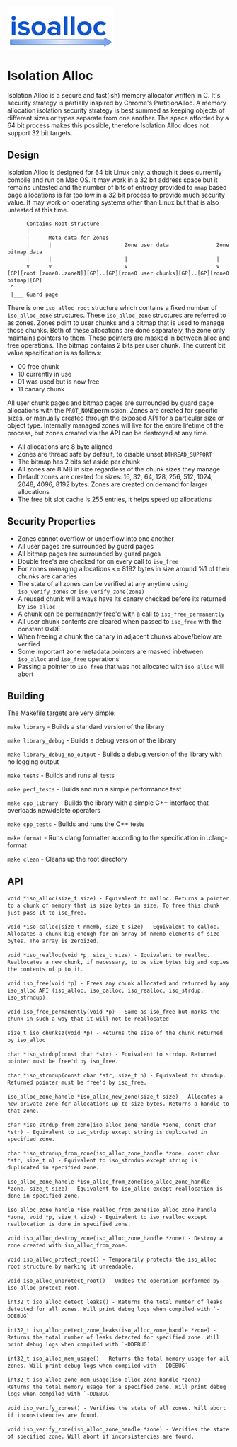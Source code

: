 ![](/misc/iso_alloc_logo.png?raw=true)

# Isolation Alloc

Isolation Alloc is a secure and fast(ish) memory allocator written in C. It's security strategy is partially inspired by Chrome's PartitionAlloc. A memory allocation isolation security strategy is best summed as keeping objects of different sizes or types separate from one another. The space afforded by a 64 bit process makes this possible, therefore Isolation Alloc does not support 32 bit targets.

## Design

Isolation Alloc is designed for 64 bit Linux only, although it does currently compile and run on Mac OS. It may work in a 32 bit address space but it remains untested and the number of bits of entropy provided to `mmap` based page allocations is far too low in a 32 bit process to provide much security value. It may work on operating systems other than Linux but that is also untested at this time.

```
      Contains Root structure
      |
      |      Meta data for Zones
      |      |                       Zone user data               Zone bitmap data
      |      |                       |                            |
      v      v                       v                            v
[GP][root [zone0..zoneN]][GP]..[GP][zone0 user chunks][GP]..[GP][zone0 bitmap][GP]
 ^
 |___ Guard page
```

There is one `iso_alloc_root` structure which contains a fixed number of `iso_alloc_zone` structures. These `iso_alloc_zone` structures are referred to as zones. Zones point to user chunks and a bitmap that is used to manage those chunks. Both of these allocations are done separately, the zone only maintains pointers to them. These pointers are masked in between alloc and free operations. The bitmap contains 2 bits per user chunk. The current bit value specification is as follows:

* 00 free chunk
* 10 currently in use
* 01 was used but is now free
* 11 canary chunk

 All user chunk pages and bitmap pages are surrounded by guard page allocations with the `PROT_NONE`permission. Zones are created for specific sizes, or manually created through the exposed API for a particular size or object type. Internally managed zones will live for the entire lifetime of the process, but zones created via the API can be destroyed at any time.

* All allocations are 8 byte aligned
* Zones are thread safe by default, to disable unset `DTHREAD_SUPPORT`
* The bitmap has 2 bits set aside per chunk
* All zones are 8 MB in size regardless of the chunk sizes they manage
* Default zones are created for sizes: 16, 32, 64, 128, 256, 512, 1024, 2048, 4096, 8192 bytes. Zones are created on demand for larger allocations
* The free bit slot cache is 255 entries, it helps speed up allocations

## Security Properties

* Zones cannot overflow or underflow into one another
* All user pages are surrounded by guard pages
* All bitmap pages are surrounded by guard pages
* Double free's are checked for on every call to `iso_free`
* For zones managing allocations <= 8192 bytes in size around %1 of their chunks are canaries
* The state of all zones can be verified at any anytime using `iso_verify_zones` or `iso_verify_zone(zone)`
* A reused chunk will always have its canary checked before its returned by `iso_alloc`
* A chunk can be permanently free'd with a call to `iso_free_permanently`
* All user chunk contents are cleared when passed to `iso_free` with the constant 0xDE
* When freeing a chunk the canary in adjacent chunks above/below are verified
* Some important zone metadata pointers are masked inbetween `iso_alloc` and `iso_free` operations
* Passing a pointer to `iso_free` that was not allocated with `iso_alloc` will abort

## Building

The Makefile targets are very simple:

`make library` - Builds a standard version of the library

`make library_debug` - Builds a debug version of the library

`make library_debug_no_output` - Builds a debug version of the library with no logging output

`make tests` - Builds and runs all tests

`make perf_tests` - Builds and run a simple performance test

`make cpp_library` - Builds the library with a simple C++ interface that overloads new/delete operators

`make cpp_tests` - Builds and runs the C++ tests

`make format` - Runs clang formatter according to the specification in .clang-format

`make clean` - Cleans up the root directory

## API

```
void *iso_alloc(size_t size) - Equivalent to malloc. Returns a pointer to a chunk of memory that is size bytes in size. To free this chunk just pass it to iso_free.

void *iso_calloc(size_t nmemb, size_t size) - Equivalent to calloc. Allocates a chunk big enough for an array of nmemb elements of size bytes. The array is zeroized.

void *iso_realloc(void *p, size_t size) - Equivalent to realloc. Reallocates a new chunk, if necessary, to be size bytes big and copies the contents of p to it.

void iso_free(void *p) - Frees any chunk allocated and returned by any iso_alloc API (iso_alloc, iso_calloc, iso_realloc, iso_strdup, iso_strndup).

void iso_free_permanently(void *p) - Same as iso_free but marks the chunk in such a way that it will not be reallocated

size_t iso_chunksz(void *p) - Returns the size of the chunk returned by iso_alloc

char *iso_strdup(const char *str) - Equivalent to strdup. Returned pointer must be free'd by iso_free.

char *iso_strndup(const char *str, size_t n) - Equivalent to strndup. Returned pointer must be free'd by iso_free.

iso_alloc_zone_handle *iso_alloc_new_zone(size_t size) - Allocates a new private zone for allocations up to size bytes. Returns a handle to that zone.

char *iso_strdup_from_zone(iso_alloc_zone_handle *zone, const char *str) - Equivalent to iso_strdup except string is duplicated in specified zone.

char *iso_strndup_from_zone(iso_alloc_zone_handle *zone, const char *str, size_t n) - Equivalent to iso_strndup except string is duplicated in specified zone.

iso_alloc_zone_handle *iso_alloc_from_zone(iso_alloc_zone_handle *zone, size_t size) - Equivalent to iso_alloc except reallocation is done in specified zone.

iso_alloc_zone_handle *iso_realloc_from_zone(iso_alloc_zone_handle *zone, void *p, size_t size) - Equivalent to iso_realloc except reallocation is done in specified zone.

void iso_alloc_destroy_zone(iso_alloc_zone_handle *zone) - Destroy a zone created with iso_alloc_from_zone.

void iso_alloc_protect_root() - Temporarily protects the iso_alloc root structure by marking it unreadable.

void iso_alloc_unprotect_root() - Undoes the operation performed by iso_alloc_protect_root.

int32_t iso_alloc_detect_leaks() - Returns the total number of leaks detected for all zones. Will print debug logs when compiled with `-DDEBUG`

int32_t iso_alloc_detect_zone_leaks(iso_alloc_zone_handle *zone) - Returns the total number of leaks detected for specified zone. Will print debug logs when compiled with `-DDEBUG`

int32_t iso_alloc_mem_usage() - Returns the total memory usage for all zones. Will print debug logs when compiled with `-DDEBUG`

int32_t iso_alloc_zone_mem_usage(iso_alloc_zone_handle *zone) - Returns the total memory usage for a specified zone. Will print debug logs when compiled with `-DDEBUG`

void iso_verify_zones() - Verifies the state of all zones. Will abort if inconsistencies are found.

void iso_verify_zone(iso_alloc_zone_handle *zone) - Verifies the state of specified zone. Will abort if inconsistencies are found.
```
